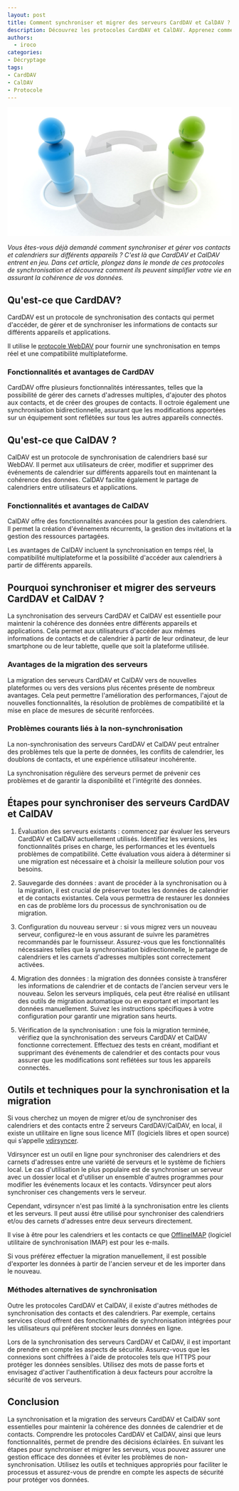```yaml
---
layout: post
title: Comment synchroniser et migrer des serveurs CardDAV et CalDAV ?
description: Découvrez les protocoles CardDAV et CalDAV. Apprenez comment les utiliser pour une gestion efficace des données. 
authors:
  - iroco
categories:
- Décryptage
tags:
- CardDAV
- CalDAV
- Protocole
---
```



![Illustration de l'article](/images/caldav-carddav/CardDAV-CalDAV.png)


*Vous êtes-vous déjà demandé comment synchroniser et gérer vos contacts et calendriers sur différents appareils ? C'est là que CardDAV et CalDAV entrent en jeu. Dans cet article, plongez dans le monde de ces protocoles de synchronisation et découvrez comment ils peuvent simplifier votre vie en assurant la cohérence de vos données.*

## Qu'est-ce que CardDAV? 

CardDAV est un protocole de synchronisation des contacts qui permet d'accéder, de gérer et de synchroniser les informations de contacts sur différents appareils et applications. 

Il utilise le [protocole WebDAV](https://fr.wikipedia.org/wiki/WebDAV) pour fournir une synchronisation en temps réel et une compatibilité multiplateforme.

### Fonctionnalités et avantages de CardDAV

 CardDAV offre plusieurs fonctionnalités intéressantes, telles que la possibilité de gérer des carnets d'adresses multiples, d'ajouter des photos aux contacts, et de créer des groupes de contacts. Il octroie également une synchronisation bidirectionnelle, assurant que les modifications apportées sur un équipement sont reflétées sur tous les autres appareils connectés.

## Qu'est-ce que CalDAV ? 

CalDAV est un protocole de synchronisation de calendriers basé sur WebDAV. Il permet aux utilisateurs de créer, modifier et supprimer des événements de calendrier sur différents appareils tout en maintenant la cohérence des données. CalDAV facilite également le partage de calendriers entre utilisateurs et applications.

### Fonctionnalités et avantages de CalDAV

 CalDAV offre des fonctionnalités avancées pour la gestion des calendriers. Il permet la création d'événements récurrents, la gestion des invitations et la gestion des ressources partagées. 
 
 Les avantages de CalDAV incluent la synchronisation en temps réel, la compatibilité multiplateforme et la possibilité d'accéder aux calendriers à partir de différents appareils.

## Pourquoi synchroniser et migrer des serveurs CardDAV et CalDAV ?

La synchronisation des serveurs CardDAV et CalDAV est essentielle pour maintenir la cohérence des données entre différents appareils et applications. Cela permet aux utilisateurs d'accéder aux mêmes informations de contacts et de calendrier à partir de leur ordinateur, de leur smartphone ou de leur tablette, quelle que soit la plateforme utilisée.

### Avantages de la migration des serveurs

La migration des serveurs CardDAV et CalDAV vers de nouvelles plateformes ou vers des versions plus récentes présente de nombreux avantages. Cela peut permettre l'amélioration des performances, l'ajout de nouvelles fonctionnalités, la résolution de problèmes de compatibilité et la mise en place de mesures de sécurité renforcées.

### Problèmes courants liés à la non-synchronisation

La non-synchronisation des serveurs CardDAV et CalDAV peut entraîner des problèmes tels que la perte de données, les conflits de calendrier, les doublons de contacts, et une expérience utilisateur incohérente. 
 
La synchronisation régulière des serveurs permet de prévenir ces problèmes et de garantir la disponibilité et l'intégrité des données.

## Étapes pour synchroniser des serveurs CardDAV et CalDAV

1. Évaluation des serveurs existants : commencez par évaluer les serveurs CardDAV et CalDAV actuellement utilisés. Identifiez les versions, les fonctionnalités prises en charge, les performances et les éventuels problèmes de compatibilité. Cette évaluation vous aidera à déterminer si une migration est nécessaire et à choisir la meilleure solution pour vos besoins.

2. Sauvegarde des données : avant de procéder à la synchronisation ou à la migration, il est crucial de préserver toutes les données de calendrier et de contacts existantes. Cela vous permettra de restaurer les données en cas de problème lors du processus de synchronisation ou de migration.

3. Configuration du nouveau serveur : si vous migrez vers un nouveau serveur, configurez-le en vous assurant de suivre les paramètres recommandés par le fournisseur. Assurez-vous que les fonctionnalités nécessaires telles que la synchronisation bidirectionnelle, le partage de calendriers et les carnets d'adresses multiples sont correctement activées.

4. Migration des données :  la migration des données consiste à transférer les informations de calendrier et de contacts de l'ancien serveur vers le nouveau. Selon les serveurs impliqués, cela peut être réalisé en utilisant des outils de migration automatique ou en exportant et important les données manuellement. Suivez les instructions spécifiques à votre configuration pour garantir une migration sans heurts.

5. Vérification de la synchronisation : une fois la migration terminée, vérifiez que la synchronisation des serveurs CardDAV et CalDAV fonctionne correctement. Effectuez des tests en créant, modifiant et supprimant des événements de calendrier et des contacts pour vous assurer que les modifications sont reflétées sur tous les appareils connectés.

## Outils et techniques pour la synchronisation et la migration

Si vous cherchez un moyen de migrer et/ou de synchroniser des calendriers et des contacts entre 2 serveurs CardDAV/CalDAV, en local, il existe un utilitaire en ligne sous licence MIT (logiciels libres et open source) qui s’appelle [vdirsyncer](http://vdirsyncer.pimutils.org/en/stable/).

Vdirsyncer est un outil en ligne pour synchroniser des calendriers et des carnets d'adresses entre une variété de serveurs et le système de fichiers local. Le cas d'utilisation le plus populaire est de synchroniser un serveur avec un dossier local et d'utiliser un ensemble d'autres programmes pour modifier les événements locaux et les contacts. Vdirsyncer peut alors synchroniser ces changements vers le serveur.

Cependant, vdirsyncer n'est pas limité à la synchronisation entre les clients et les serveurs. Il peut aussi être utilisé pour synchroniser des calendriers et/ou des carnets d'adresses entre deux serveurs directement.

Il vise à être pour les calendriers et les contacts ce que [OfflineIMAP](http://www.offlineimap.org) (logiciel utilitaire de synchronisation IMAP) est pour les e-mails.

Si vous préférez effectuer la migration manuellement, il est possible d'exporter les données à partir de l'ancien serveur et de les importer dans le nouveau. 

### Méthodes alternatives de synchronisation

 Outre les protocoles CardDAV et CalDAV, il existe d'autres méthodes de synchronisation des contacts et des calendriers. 
 Par exemple, certains services cloud offrent des fonctionnalités de synchronisation intégrées pour les utilisateurs qui préfèrent stocker leurs données en ligne. 
 
 Lors de la synchronisation des serveurs CardDAV et CalDAV, il est important de prendre en compte les aspects de sécurité. Assurez-vous que les connexions sont chiffrées à l'aide de protocoles tels que HTTPS pour protéger les données sensibles. Utilisez des mots de passe forts et envisagez d'activer l'authentification à deux facteurs pour accroître la sécurité de vos serveurs.
 
## Conclusion

La synchronisation et la migration des serveurs CardDAV et CalDAV sont essentielles pour maintenir la cohérence des données de calendrier et de contacts. Comprendre les protocoles CardDAV et CalDAV, ainsi que leurs fonctionnalités, permet de prendre des décisions éclairées. En suivant les étapes pour synchroniser et migrer les serveurs, vous pouvez assurer une gestion efficace des données et éviter les problèmes de non-synchronisation. Utilisez les outils et techniques appropriés pour faciliter le processus et assurez-vous de prendre en compte les aspects de sécurité pour protéger vos données. 
